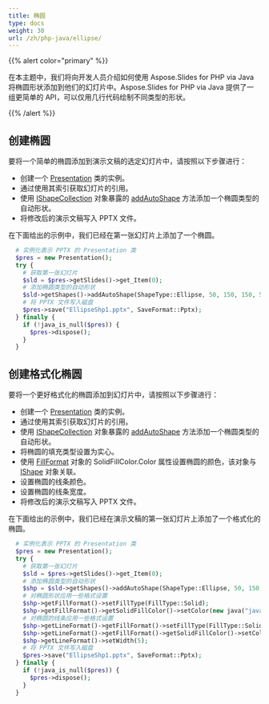 ```yaml
---
title: 椭圆
type: docs
weight: 30
url: /zh/php-java/ellipse/
---
```



{{% alert color="primary" %}} 

在本主题中，我们将向开发人员介绍如何使用 Aspose.Slides for PHP via Java 将椭圆形状添加到他们的幻灯片中。Aspose.Slides for PHP via Java 提供了一组更简单的 API，可以仅用几行代码绘制不同类型的形状。

{{% /alert %}} 

## **创建椭圆**
要将一个简单的椭圆添加到演示文稿的选定幻灯片中，请按照以下步骤进行：

- 创建一个 [Presentation](https://reference.aspose.com/slides/php-java/aspose.slides/presentation) 类的实例。
- 通过使用其索引获取幻灯片的引用。
- 使用 [IShapeCollection](https://reference.aspose.com/slides/php-java/aspose.slides/IShapeCollection) 对象暴露的 [addAutoShape](https://reference.aspose.com/slides/php-java/aspose.slides/IShapeCollection#addAutoShape-int-float-float-float-float-) 方法添加一个椭圆类型的自动形状。
- 将修改后的演示文稿写入 PPTX 文件。

在下面给出的示例中，我们已经在第一张幻灯片上添加了一个椭圆。

```php
  # 实例化表示 PPTX 的 Presentation 类
  $pres = new Presentation();
  try {
    # 获取第一张幻灯片
    $sld = $pres->getSlides()->get_Item(0);
    # 添加椭圆类型的自动形状
    $sld->getShapes()->addAutoShape(ShapeType::Ellipse, 50, 150, 150, 50);
    # 将 PPTX 文件写入磁盘
    $pres->save("EllipseShp1.pptx", SaveFormat::Pptx);
  } finally {
    if (!java_is_null($pres)) {
      $pres->dispose();
    }
  }
```

## **创建格式化椭圆**
要将一个更好格式化的椭圆添加到幻灯片中，请按照以下步骤进行：

- 创建一个 [Presentation](https://reference.aspose.com/slides/php-java/aspose.slides/presentation) 类的实例。
- 通过使用其索引获取幻灯片的引用。
- 使用 [IShapeCollection](https://reference.aspose.com/slides/php-java/aspose.slides/IShapeCollection) 对象暴露的 [addAutoShape](https://reference.aspose.com/slides/php-java/aspose.slides/IShapeCollection#addAutoShape-int-float-float-float-float-) 方法添加一个椭圆类型的自动形状。
- 将椭圆的填充类型设置为实心。
- 使用 [FillFormat](https://reference.aspose.com/slides/php-java/aspose.slides/IFillFormat) 对象的 SolidFillColor.Color 属性设置椭圆的颜色，该对象与 [IShape](https://reference.aspose.com/slides/php-java/aspose.slides/IShape) 对象关联。
- 设置椭圆的线条颜色。
- 设置椭圆的线条宽度。
- 将修改后的演示文稿写入 PPTX 文件。

在下面给出的示例中，我们已经在演示文稿的第一张幻灯片上添加了一个格式化的椭圆。

```php
  # 实例化表示 PPTX 的 Presentation 类
  $pres = new Presentation();
  try {
    # 获取第一张幻灯片
    $sld = $pres->getSlides()->get_Item(0);
    # 添加椭圆类型的自动形状
    $shp = $sld->getShapes()->addAutoShape(ShapeType::Ellipse, 50, 150, 150, 50);
    # 对椭圆形状应用一些格式设置
    $shp->getFillFormat()->setFillType(FillType::Solid);
    $shp->getFillFormat()->getSolidFillColor()->setColor(new java("java.awt.Color", PresetColor->Chocolate));
    # 对椭圆的线条应用一些格式设置
    $shp->getLineFormat()->getFillFormat()->setFillType(FillType::Solid);
    $shp->getLineFormat()->getFillFormat()->getSolidFillColor()->setColor(java("java.awt.Color")->BLACK);
    $shp->getLineFormat()->setWidth(5);
    # 将 PPTX 文件写入磁盘
    $pres->save("EllipseShp1.pptx", SaveFormat::Pptx);
  } finally {
    if (!java_is_null($pres)) {
      $pres->dispose();
    }
  }
```